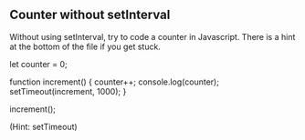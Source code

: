 ## Counter without setInterval

Without using setInterval, try to code a counter in Javascript. There is a hint at the bottom of the file if you get stuck.

let counter = 0;

function increment()
{
counter++;
console.log(counter);
setTimeout(increment, 1000);
}

increment();

(Hint: setTimeout)
